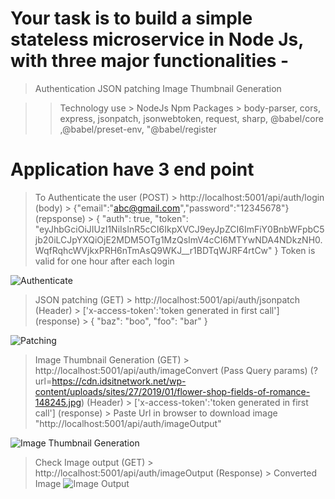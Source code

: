 # Your task is to build a simple stateless microservice in Node Js, with three major functionalities -
> Authentication
> JSON patching
> Image Thumbnail Generation

>> Technology use > NodeJs
>> Npm Packages > body-parser, cors, express, jsonpatch, jsonwebtoken, request, sharp, @babel/core ,@babel/preset-env,
    "@babel/register


# Application have 3 end point
> To Authenticate the user
(POST) > http://localhost:5001/api/auth/login
(body) > {"email":"abc@gmail.com","password":"12345678"}
(repsponse) > 
{
    "auth": true,
    "token": "eyJhbGciOiJIUzI1NiIsInR5cCI6IkpXVCJ9eyJpZCI6ImFiY0BnbWFpbC5jb20iLCJpYXQiOjE2MDM5OTg1MzQsImV4cCI6MTYwNDA4NDkzNH0.WqfRqhcWVjkxPRH6nTmAsQ9WKJ__r1BDTqWJRF4rtCw"
}
Token is valid for one hour after each login

![Authenticate](https://i.ibb.co/1TQnmzB/Screenshot-2020-10-30-at-1-01-14-AM.png)

> JSON patching
(GET)  > http://localhost:5001/api/auth/jsonpatch
(Header) > ['x-access-token':'token generated in first call']
(response) > {
    "baz": "boo",
    "foo": "bar"
}

![Patching](https://i.ibb.co/9tT1P1f/Screenshot-2020-10-30-at-1-04-17-AM.png)


> Image Thumbnail Generation
(GET) > http://localhost:5001/api/auth/imageConvert
(Pass Query params) (?url=https://cdn.idsitnetwork.net/wp-content/uploads/sites/27/2019/01/flower-shop-fields-of-romance-148245.jpg)
(Header) > ['x-access-token':'token generated in first call']
(response) > Paste Url in browser to download image "http://localhost:5001/api/auth/imageOutput"

![Image Thumbnail Generation](https://i.ibb.co/Fbk3D6W/Screenshot-2020-10-30-at-1-05-50-AM.png)


> Check Image output
(GET) > http://localhost:5001/api/auth/imageOutput
(Response) > Converted Image
![Image Output](https://i.ibb.co/qN7PHvV/Screenshot-2020-10-30-at-1-06-33-AM.png)